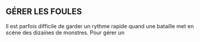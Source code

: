 ## GÉRER LES FOULES


Il est parfois difficile de garder un rythme rapide quand une
bataille met en scène des dizaines de monstres. Pour gérer un
